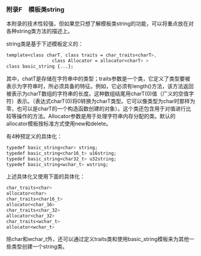 ### 附录F　模板类string

本附录的技术性较强，但如果您只想了解模板类string的功能，可以将重点放在对各种string类方法的描述上。

string类是基于下述模板定义的：

```css
template<class charT, class traits = char_traits<charT>,
                 class Allocator = allocator<charT> >
class basic_string {...};
```

其中，chatT是存储在字符串中的类型；traits参数是一个类，它定义了类型要被表示为字符串时，所必须具备的特征。例如，它必须有length()方法，该方法返回被表示为charT数组的字符串的长度。这种数组结尾用charT(0)值（广义的空值字符）表示。（表达式charT(0)将0转换为charT类型。它可以像类型为char时那样为零，也可以是charT的一个构造函数创建的对象）。这个类还包含用于对值进行比较等操作的方法。Allocator参数是用于处理字符串内存分配的类。默认的allocator<char>模板按标准方式使用new和delete。

有4种预定义的具体化：

```css
typedef basic_string<char> string;
typedef basic_string<char16_t> u16string;
typedef basic_string<char32_t> u32string;
typedef basic_string<wchar_t> wstring;
```

上述具体化又使用下面的具体化：

```css
char_traits<char>
allocator<char>
char_traits<char16_t>
allocator<char_16>
char_traits<char_32>
allocator<char_32>
char_traits<wchar_t>
allocator<wchar_t>
```

除char和wchar_t外，还可以通过定义traits类和使用basic_string模板来为其他一些类型创建一个string类。

